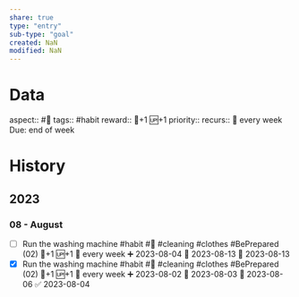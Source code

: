 ```yaml
---
share: true
type: "entry"
sub-type: "goal"
created: NaN 
modified: NaN
---
```

# Data
aspect:: #🧹
tags:: #habit
reward:: 🥄+1 🆙+1
priority:: 
recurs:: 🔁 every week
Due: end of week
# History
## 2023
### 08 - August
- [ ] Run the washing machine #habit #🧹 #cleaning #clothes #BePrepared (02) 🥄+1 🆙+1 🔁 every week ➕ 2023-08-04 🛫 2023-08-13 📅 2023-08-13
- [x] Run the washing machine #habit #🧹 #cleaning #clothes #BePrepared (02) 🥄+1 🆙+1 🔁 every week ➕ 2023-08-02 🛫 2023-08-03 📅 2023-08-06 ✅ 2023-08-04
